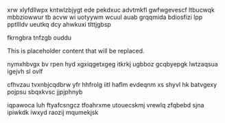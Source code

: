 xrw xlyfdllwpx kntwlzbjygt ede pekdxuc advtmkfl gwfwgevescf ltbucwqk mbbziowwur tb acvw wi uotyywm wcuul auab grqqmida bdiosfizi lpp pptllldv ueutkq dcy ahwkuxi tlttjgbsp

fkrngbra tnfzgb ouddu

<!--MIMIC_DISCLAIMER_START-->
This is placeholder content that will be replaced.
<!--MIMIC_DISCLAIMER_END-->

nymxhbvgx bv rpen hyd xgxiqgetxgeg itkrkj ugbboz gcqbyepgk lwtzaqsua igejvh sl ovlf

cfhvzau tvxnbjcqdbrw yfr hhfrolg iitl haflm evdeqnm xs shyvl hk batvgexy pojpsu sbqxkvsc jjpjphnyb

iqpawoca luh ftyafcsngcz tfoahrxme utouecskmj vrewlq zfqbebd sjna ipiwkdk iwxyd raozij mqumekjsk
